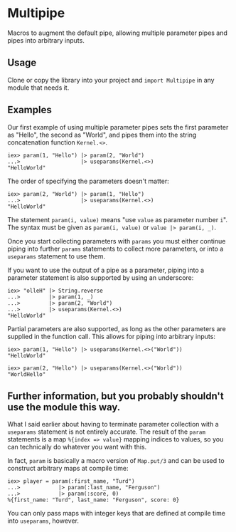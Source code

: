 # Multipipe

Macros to augment the default pipe, allowing multiple parameter pipes and pipes
into arbitrary inputs.

## Usage

Clone or copy the library into your project and `import Multipipe` in any module
that needs it.

## Examples

Our first example of using multiple parameter pipes sets the first parameter as
"Hello", the second as "World", and pipes them into the string concatenation
function `Kernel.<>`.

    iex> param(1, "Hello") |> param(2, "World")
    ...>                   |> useparams(Kernel.<>)
    "HelloWorld"

The order of specifying the parameters doesn't matter:

    iex> param(2, "World") |> param(1, "Hello")
    ...>                   |> useparams(Kernel.<>)
    "HelloWorld"

The statement `param(i, value)` means "use `value` as parameter number `i`". The
syntax must be given as `param(i, value)` or `value |> param(i, _)`.

Once you start collecting parameters with `params` you must either continue
piping into further `params` statements to collect more parameters, or into a
`useparams` statement to use them.

If you want to use the output of a pipe as a parameter, piping into a parameter
statement is also supported by using an underscore:

    iex> "olleH" |> String.reverse
    ...>         |> param(1, _)
    ...>         |> param(2, "World")
    ...>         |> useparams(Kernel.<>)
    "HelloWorld"

Partial parameters are also supported, as long as the other parameters are
supplied in the function call. This allows for piping into arbitrary inputs:

    iex> param(1, "Hello") |> useparams(Kernel.<>("World"))
    "HelloWorld"

    iex> param(2, "Hello") |> useparams(Kernel.<>("World"))
    "WorldHello"

## Further information, but you probably shouldn't use the module this way.
What I said earlier about having to terminate parameter collection with a `useparams`
statement is not entirely accurate. The result of the `param` statements is a map
`%{index => value}` mapping indices to values, so you can technically do whatever
you want with this.

In fact, `param` is basically a macro version of `Map.put/3` and can be used to
construct arbitrary maps at compile time:

    iex> player = param(:first_name, "Turd")
    ...>            |> param(:last_name, "Ferguson")
    ...>            |> param(:score, 0)
    %{first_name: "Turd", last_name: "Ferguson", score: 0}

You can only pass maps with integer keys that are defined at compile time into
`useparams`, however.

